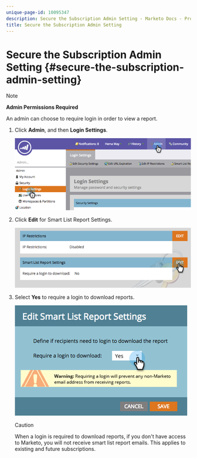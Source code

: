 ```yaml
---
unique-page-id: 10095347
description: Secure the Subscription Admin Setting - Marketo Docs - Product Documentation
title: Secure the Subscription Admin Setting
---
```


# Secure the Subscription Admin Setting {#secure-the-subscription-admin-setting}

>[!NOTE]
>
>**Admin Permissions Required**

An admin can choose to require login in order to view a report.

1. Click **Admin**, and then **Login Settings**.

   ![](assets/image2015-4-29-12-3a46-3a14.png)

1. Click **Edit** for Smart List Report Settings.

   ![](assets/image2015-4-29-12-3a50-3a50.png)

1. Select **Yes** to require a login to download reports.

   ![](assets/image2015-4-29-12-3a53-3a7.png)

   >[!CAUTION]
   >
   >When a login is required to download reports, if you don't have access to Marketo, you will not receive smart list report emails. This applies to existing and future subscriptions.

